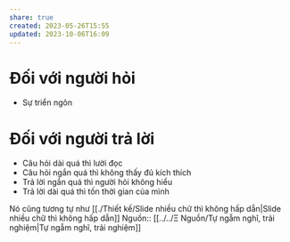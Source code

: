 ```yaml
---
share: true
created: 2023-05-26T15:55
updated: 2023-10-06T16:09
---
```

# Đối với người hỏi
- Sự triển ngôn
# Đối với người trả lời
- Câu hỏi dài quá thì lười đọc
- Câu hỏi ngắn quá thì không thấy đủ kích thích
- Trả lời ngắn quá thì người hỏi không hiểu
- Trả lời dài quá thì tốn thời gian của mình

Nó cũng tương tự như [[./Thiết kế/Slide nhiều chữ thì không hấp dẫn|Slide nhiều chữ thì không hấp dẫn]] 
Nguồn:: [[../../Ξ Nguồn/Tự ngẫm nghĩ, trải nghiệm|Tự ngẫm nghĩ, trải nghiệm]]
